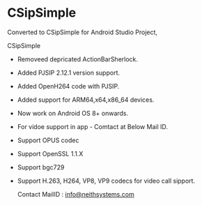 CSipSimple
==========

Converted to CSipSimple for Android Studio Project,


CSipSimple

* Removeed depricated ActionBarSherlock.

* Added PJSIP 2.12.1 version support.

* Added OpenH264 code with PJSIP.

* Added support for ARM64,x64,x86_64 devices.

* Now work on Android OS 8+ onwards.

* For vidoe support in app - Comtact at Below Mail ID.

* Support OPUS codec

* Support OpenSSL 1.1.X

* Support bgc729
  
* Support H.263, H264, VP8, VP9 codecs for video call sipport.

  Contact MailID : info@neithsystems.com
